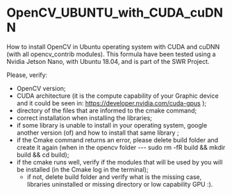 # OpenCV_UBUNTU_with_CUDA_cuDNN

How to install OpenCV in Ubuntu operating system with CUDA and cuDNN (with all opencv_contrib modules).
This formula have been tested using a Nvidia Jetson Nano, with Ubuntu 18.04, and is part of the SWR Project.

Please, verify:
  - OpenCV version;
  - CUDA architecture (it is the compute capability of your Graphic device and it could be seen in: https://developer.nvidia.com/cuda-gpus );
  - directory of the files that are informed to the cmake command;
  - correct installation when installing the libraries;
  - if some library is unable to install in your operating system, google another version (of) and how to install that same library ;
  - if the Cmake command returns an error, please delete build folder and create it again (when in the opencv folder --- sudo rm -fR build && mkdir build && cd build);
  - if the cmake runs well, verify if the modules that will be used by you will be installed (in the Cmake log in the terminal);
      - if not, delete build folder and verify what is the missing case, libraries uninstalled or missing directory or low capability GPU :).
